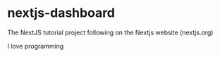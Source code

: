 # nextjs-dashboard
The NextJS tutorial project following on the Nextjs website (nextjs.org)
<p>I love programming</p>
